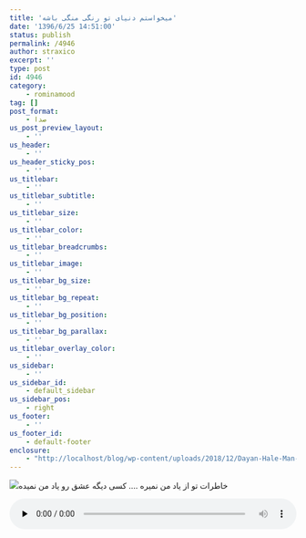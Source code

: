 ```yaml
---
title: 'میخواستم دنیای تو رنگی منگی باشه'
date: '1396/6/25 14:51:00'
status: publish
permalink: /4946
author: straxico
excerpt: ''
type: post
id: 4946
category:
    - rominamood
tag: []
post_format:
    - صدا
us_post_preview_layout:
    - ''
us_header:
    - ''
us_header_sticky_pos:
    - ''
us_titlebar:
    - ''
us_titlebar_subtitle:
    - ''
us_titlebar_size:
    - ''
us_titlebar_color:
    - ''
us_titlebar_breadcrumbs:
    - ''
us_titlebar_image:
    - ''
us_titlebar_bg_size:
    - ''
us_titlebar_bg_repeat:
    - ''
us_titlebar_bg_position:
    - ''
us_titlebar_bg_parallax:
    - ''
us_titlebar_overlay_color:
    - ''
us_sidebar:
    - ''
us_sidebar_id:
    - default_sidebar
us_sidebar_pos:
    - right
us_footer:
    - ''
us_footer_id:
    - default-footer
enclosure:
    - "http://localhost/blog/wp-content/uploads/2018/12/Dayan-Hale-Man-Khoob-Nist.mp3\r\n8373972\r\naudio/mpeg\r\n"
---
```

![](http://localhost/blog/wp-content/uploads/2018/12/IMG_20160512_190418-e1543790496423-300x225.jpg)خاطرات تو از یاد من نمیره …. کسی دیگه عشق رو یاد من نمیده

<audio class="wp-audio-shortcode" controls="controls" id="audio-3164-5" preload="none" style="width: 100%;"><source src="http://localhost/blog/wp-content/uploads/2018/12/Dayan-Hale-Man-Khoob-Nist.mp3?_=5" type="audio/mpeg"></source><http://localhost/blog/wp-content/uploads/2018/12/Dayan-Hale-Man-Khoob-Nist.mp3></audio>